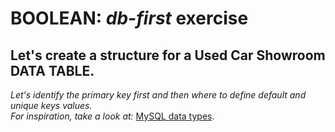 **BOOLEAN**: *db-first* exercise
================================
Let's create a structure for a Used Car Showroom **DATA TABLE**.
------------------------------------------------------------
*Let's identify the primary key first and then where to define default and unique keys values.  
For inspiration, take a look at:* [MySQL data types](https://dev.mysql.com/doc/refman/8.0/en/data-types.html).
